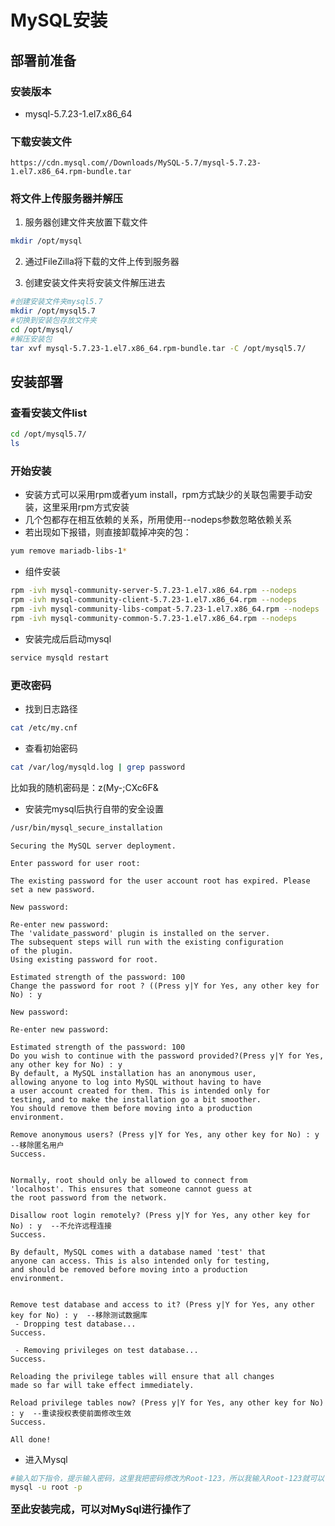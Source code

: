 # MySQL安装

## 部署前准备
### 安装版本
+ mysql-5.7.23-1.el7.x86_64
### 下载安装文件
```url
https://cdn.mysql.com//Downloads/MySQL-5.7/mysql-5.7.23-1.el7.x86_64.rpm-bundle.tar
```
### 将文件上传服务器并解压
1. 服务器创建文件夹放置下载文件
```sh
mkdir /opt/mysql
```
2. 通过FileZilla将下载的文件上传到服务器

3. 创建安装文件夹将安装文件解压进去
```sh
#创建安装文件夹mysql5.7
mkdir /opt/mysql5.7
#切换到安装包存放文件夹
cd /opt/mysql/
#解压安装包
tar xvf mysql-5.7.23-1.el7.x86_64.rpm-bundle.tar -C /opt/mysql5.7/
```
## 安装部署
### 查看安装文件list
```sh
cd /opt/mysql5.7/
ls
```

### 开始安装
- 安装方式可以采用rpm或者yum install，rpm方式缺少的关联包需要手动安装，这里采用rpm方式安装
- 几个包都存在相互依赖的关系，所用使用--nodeps参数忽略依赖关系
- 若出现如下报错，则直接卸载掉冲突的包：
```sh
yum remove mariadb-libs-1*
```
- 组件安装
```sh
rpm -ivh mysql-community-server-5.7.23-1.el7.x86_64.rpm --nodeps
rpm -ivh mysql-community-client-5.7.23-1.el7.x86_64.rpm --nodeps
rpm -ivh mysql-community-libs-compat-5.7.23-1.el7.x86_64.rpm --nodeps
rpm -ivh mysql-community-common-5.7.23-1.el7.x86_64.rpm --nodeps
```
- 安装完成后启动mysql
```sh
service mysqld restart
```
### 更改密码
- 找到日志路径
```sh
cat /etc/my.cnf
```
- 查看初始密码
```sh
cat /var/log/mysqld.log | grep password
```
比如我的随机密码是：z(My-;CXc6F&
- 安装完mysql后执行自带的安全设置
```sh
/usr/bin/mysql_secure_installation
```
```shell
Securing the MySQL server deployment.
 
Enter password for user root: 
 
The existing password for the user account root has expired. Please set a new password.
 
New password: 
 
Re-enter new password: 
The 'validate_password' plugin is installed on the server.
The subsequent steps will run with the existing configuration
of the plugin.
Using existing password for root.
 
Estimated strength of the password: 100 
Change the password for root ? ((Press y|Y for Yes, any other key for No) : y
 
New password: 
 
Re-enter new password: 
 
Estimated strength of the password: 100 
Do you wish to continue with the password provided?(Press y|Y for Yes, any other key for No) : y
By default, a MySQL installation has an anonymous user,
allowing anyone to log into MySQL without having to have
a user account created for them. This is intended only for
testing, and to make the installation go a bit smoother.
You should remove them before moving into a production
environment.
 
Remove anonymous users? (Press y|Y for Yes, any other key for No) : y  --移除匿名用户
Success.
 
 
Normally, root should only be allowed to connect from
'localhost'. This ensures that someone cannot guess at
the root password from the network.
 
Disallow root login remotely? (Press y|Y for Yes, any other key for No) : y  --不允许远程连接
Success.
 
By default, MySQL comes with a database named 'test' that
anyone can access. This is also intended only for testing,
and should be removed before moving into a production
environment.
 
 
Remove test database and access to it? (Press y|Y for Yes, any other key for No) : y  --移除测试数据库
 - Dropping test database...
Success.
 
 - Removing privileges on test database...
Success.
 
Reloading the privilege tables will ensure that all changes
made so far will take effect immediately.
 
Reload privilege tables now? (Press y|Y for Yes, any other key for No) : y  --重读授权表使前面修改生效
Success.
 
All done! 
```
- 进入Mysql
```sh
#输入如下指令，提示输入密码，这里我把密码修改为Root-123，所以我输入Root-123就可以了
mysql -u root -p
```
<font size='3'> **至此安装完成，可以对MySql进行操作了**